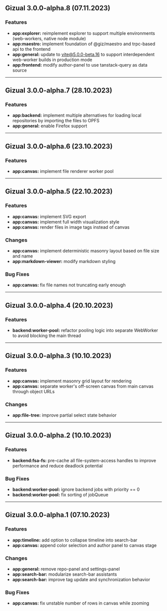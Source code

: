 ## Gizual 3.0.0-alpha.8 (07.11.2023)

### Features

- **app:explorer:** reimplement explorer to support multiple environments (web-workers, native node module)
- **app:maestro:** implement foundation of @giz/maestro and trpc-based api to the frontend
- **app:general:** update to vite@5.0.0-beta.16 to support interdependent web-worker builds in production mode
- **app:frontend:** modify author-panel to use tanstack-query as data source

---

## Gizual 3.0.0-alpha.7 (28.10.2023)

### Features

- **app:backend:** implement multiple alternatives for loading local repositories by importing the files to OPFS
- **app:general:** enable Firefox support

---

## Gizual 3.0.0-alpha.6 (23.10.2023)

### Features

- **app:canvas:** implement file renderer worker pool

---

## Gizual 3.0.0-alpha.5 (22.10.2023)

### Features

- **app:canvas:** implement SVG export
- **app:canvas:** implement full width visualization style
- **app:canvas:** render files in image tags instead of canvas

### Changes

- **app:canvas:** implement deterministic masonry layout based on file size and name
- **app:markdown-viewer:** modify markdown styling

### Bug Fixes

- **app:canvas:** fix file names not truncating early enough

---

## Gizual 3.0.0-alpha.4 (20.10.2023)

### Features

- **backend:worker-pool:** refactor pooling logic into separate WebWorker to avoid blocking the main thread

---

## Gizual 3.0.0-alpha.3 (10.10.2023)

### Features

- **app:canvas:** implement masonry grid layout for rendering
- **app:canvas:** separate worker's off-screen canvas from main canvas through object URLs

### Changes

- **app:file-tree:** improve partial select state behavior

---

## Gizual 3.0.0-alpha.2 (10.10.2023)

### Features

- **backend:fsa-fs:** pre-cache all file-system-access handles to improve performance and reduce deadlock potential

### Bug Fixes

- **backend:worker-pool:** ignore backend jobs with priority == 0
- **backend:worker-pool:** fix sorting of jobQueue

---

## Gizual 3.0.0-alpha.1 (07.10.2023)

### Features

- **app:timeline:** add option to collapse timeline into search-bar
- **app:canvas:** append color selection and author panel to canvas stage

### Changes

- **app:general:** remove repo-panel and settings-panel
- **app:search-bar:** modularize search-bar assistants
- **app:search-bar:** improve tag update and synchronization behavior

### Bug Fixes

- **app:canvas:** fix unstable number of rows in canvas while zooming
